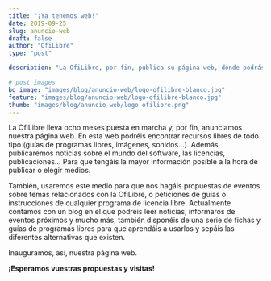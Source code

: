 ```yaml
---
title: "¡Ya tenemos web!"
date: 2019-09-25
slug: anuncio-web
draft: false
author: "OfiLibre"
type: "post"

description: "La OfiLibre, por fin, publica su página web, donde podrás encontrar gran cantidad de resursos libres."

# post images 
bg_image: "images/blog/anuncio-web/logo-ofilibre-blanco.jpg"
feature: "images/blog/anuncio-web/logo-ofilibre-blanco.jpg"
thumb: "images/blog/anuncio-web/logo-ofilibre.png"
---
```

La OfiLibre lleva ocho meses puesta en marcha y, por fin, anunciamos nuestra página web. En esta web podréis encontrar recursos libres de todo tipo (guías de programas libres, imágenes, sonidos...). Además, publicaremos noticias sobre el mundo del software, las licencias, publicaciones... Para que tengáis la mayor información posible a la hora de publicar o elegir medios.

También, usaremos este medio para que nos hagáis propuestas de eventos sobre temas relacionados con la OfiLibre, o peticiones de guías o instrucciones de cualquier programa de licencia libre. Actualmente contamos con un blog en el que podréis leer noticias, informaros de eventos próximos y mucho más, también disponéis de una serie de fichas y guías de programas libres para que aprendáis a usarlos y sepáis las diferentes alternativas que existen.

Inauguramos, así, nuestra página web.

**¡Esperamos vuestras propuestas y visitas!**